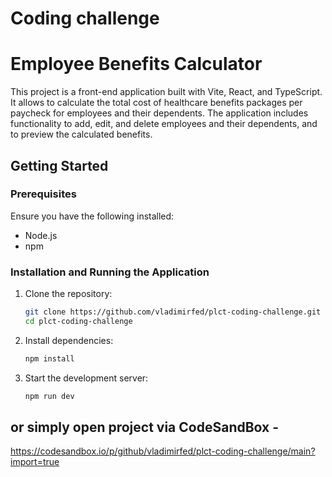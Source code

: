 # Coding challenge

# Employee Benefits Calculator

This project is a front-end application built with Vite, React, and TypeScript. It allows to calculate the total cost of healthcare benefits packages per paycheck for employees and their dependents. The application includes functionality to add, edit, and delete employees and their dependents, and to preview the calculated benefits.

## Getting Started

### Prerequisites

Ensure you have the following installed:

- Node.js
- npm

### Installation and Running the Application

1. Clone the repository:
   ```bash
   git clone https://github.com/vladimirfed/plct-coding-challenge.git
   cd plct-coding-challenge

2. Install dependencies:
   ```bash
   npm install

3. Start the development server:
   ```bash
   npm run dev


## or simply open project via CodeSandBox - 
https://codesandbox.io/p/github/vladimirfed/plct-coding-challenge/main?import=true